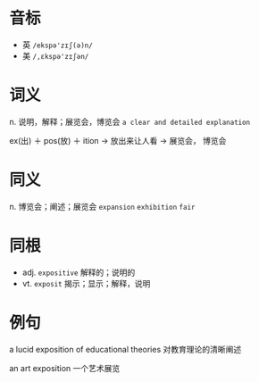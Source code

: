# 音标

- 英 `/ekspə'zɪʃ(ə)n/`
- 美 `/,ɛkspə'zɪʃən/`

# 词义

n. 说明，解释；展览会，博览会
`a clear and detailed explanation`



ex(出) ＋ pos(放) ＋ ition → 放出来让人看 → 展览会， 博览会

# 同义

n. 博览会；阐述；展览会
`expansion` `exhibition` `fair`

# 同根

- adj. `expositive` 解释的；说明的
- vt. `exposit` 揭示；显示；解释，说明

# 例句

a lucid exposition of educational theories
对教育理论的清晰阐述

an art exposition
一个艺术展览


